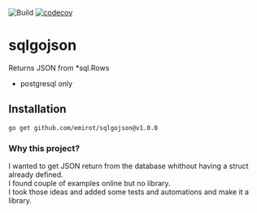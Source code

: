 ![Build](https://github.com/emirot/sqlgojson/actions/workflows/ci-test.yml/badge.svg) [![codecov](https://codecov.io/gh/emirot/sqlgojson/branch/main/graph/badge.svg?token=CW5OW8DPX1)](https://codecov.io/gh/emirot/sqlgojson)

# sqlgojson

Returns JSON from *sql.Rows

- postgresql only

## Installation

```
go get github.com/emirot/sqlgojson@v1.0.0
```


### Why this project?

I wanted to get JSON return from the database whithout having a struct already defined.  
I found couple of examples online but no library.  
I took those ideas and added some tests and automations and make it a library.  
